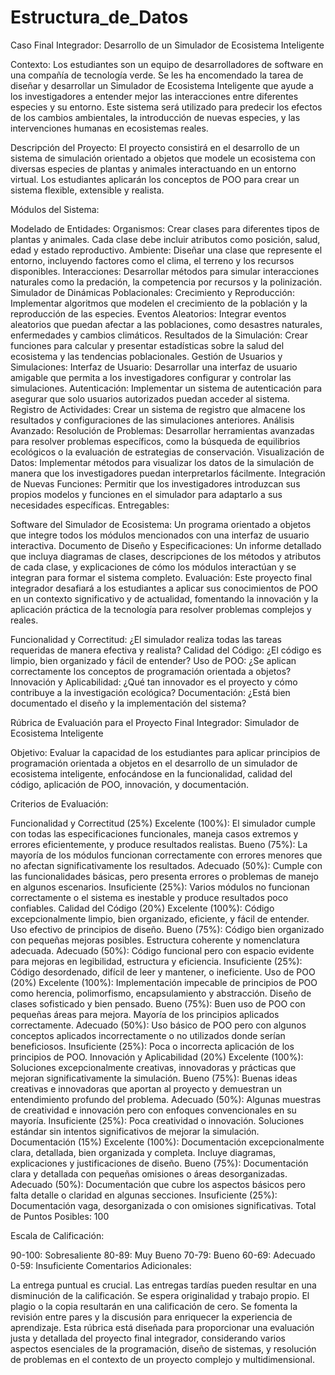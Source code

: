 # Estructura_de_Datos


Caso Final Integrador: Desarrollo de un Simulador de Ecosistema Inteligente

Contexto: Los estudiantes son un equipo de desarrolladores de software en una compañía de tecnología verde. Se les ha encomendado la tarea de diseñar y desarrollar un Simulador de Ecosistema Inteligente que ayude a los investigadores a entender mejor las interacciones entre diferentes especies y su entorno. Este sistema será utilizado para predecir los efectos de los cambios ambientales, la introducción de nuevas especies, y las intervenciones humanas en ecosistemas reales.

Descripción del Proyecto: El proyecto consistirá en el desarrollo de un sistema de simulación orientado a objetos que modele un ecosistema con diversas especies de plantas y animales interactuando en un entorno virtual. Los estudiantes aplicarán los conceptos de POO para crear un sistema flexible, extensible y realista.

Módulos del Sistema:

Modelado de Entidades:
Organismos: Crear clases para diferentes tipos de plantas y animales. Cada clase debe incluir atributos como posición, salud, edad y estado reproductivo.
Ambiente: Diseñar una clase que represente el entorno, incluyendo factores como el clima, el terreno y los recursos disponibles.
Interacciones: Desarrollar métodos para simular interacciones naturales como la predación, la competencia por recursos y la polinización.
Simulador de Dinámicas Poblacionales:
Crecimiento y Reproducción: Implementar algoritmos que modelen el crecimiento de la población y la reproducción de las especies.
Eventos Aleatorios: Integrar eventos aleatorios que puedan afectar a las poblaciones, como desastres naturales, enfermedades y cambios climáticos.
Resultados de la Simulación: Crear funciones para calcular y presentar estadísticas sobre la salud del ecosistema y las tendencias poblacionales.
Gestión de Usuarios y Simulaciones:
Interfaz de Usuario: Desarrollar una interfaz de usuario amigable que permita a los investigadores configurar y controlar las simulaciones.
Autenticación: Implementar un sistema de autenticación para asegurar que solo usuarios autorizados puedan acceder al sistema.
Registro de Actividades: Crear un sistema de registro que almacene los resultados y configuraciones de las simulaciones anteriores.
Análisis Avanzado:
Resolución de Problemas: Desarrollar herramientas avanzadas para resolver problemas específicos, como la búsqueda de equilibrios ecológicos o la evaluación de estrategias de conservación.
Visualización de Datos: Implementar métodos para visualizar los datos de la simulación de manera que los investigadores puedan interpretarlos fácilmente.
Integración de Nuevas Funciones: Permitir que los investigadores introduzcan sus propios modelos y funciones en el simulador para adaptarlo a sus necesidades específicas.
Entregables:

Software del Simulador de Ecosistema: Un programa orientado a objetos que integre todos los módulos mencionados con una interfaz de usuario interactiva.
Documento de Diseño y Especificaciones: Un informe detallado que incluya diagramas de clases, descripciones de los métodos y atributos de cada clase, y explicaciones de cómo los módulos interactúan y se integran para formar el sistema completo.
Evaluación: Este proyecto final integrador desafiará a los estudiantes a aplicar sus conocimientos de POO en un contexto significativo y de actualidad, fomentando la innovación y la aplicación práctica de la tecnología para resolver problemas complejos y reales.

Funcionalidad y Correctitud: ¿El simulador realiza todas las tareas requeridas de manera efectiva y realista?
Calidad del Código: ¿El código es limpio, bien organizado y fácil de entender?
Uso de POO: ¿Se aplican correctamente los conceptos de programación orientada a objetos?
Innovación y Aplicabilidad: ¿Qué tan innovador es el proyecto y cómo contribuye a la investigación ecológica?
Documentación: ¿Está bien documentado el diseño y la implementación del sistema?
 

Rúbrica de Evaluación para el Proyecto Final Integrador: Simulador de Ecosistema Inteligente

Objetivo: Evaluar la capacidad de los estudiantes para aplicar principios de programación orientada a objetos en el desarrollo de un simulador de ecosistema inteligente, enfocándose en la funcionalidad, calidad del código, aplicación de POO, innovación, y documentación.

Criterios de Evaluación:

Funcionalidad y Correctitud (25%)
Excelente (100%): El simulador cumple con todas las especificaciones funcionales, maneja casos extremos y errores eficientemente, y produce resultados realistas.
Bueno (75%): La mayoría de los módulos funcionan correctamente con errores menores que no afectan significativamente los resultados.
Adecuado (50%): Cumple con las funcionalidades básicas, pero presenta errores o problemas de manejo en algunos escenarios.
Insuficiente (25%): Varios módulos no funcionan correctamente o el sistema es inestable y produce resultados poco confiables.
Calidad del Código (20%)
Excelente (100%): Código excepcionalmente limpio, bien organizado, eficiente, y fácil de entender. Uso efectivo de principios de diseño.
Bueno (75%): Código bien organizado con pequeñas mejoras posibles. Estructura coherente y nomenclatura adecuada.
Adecuado (50%): Código funcional pero con espacio evidente para mejoras en legibilidad, estructura y eficiencia.
Insuficiente (25%): Código desordenado, difícil de leer y mantener, o ineficiente.
Uso de POO (20%)
Excelente (100%): Implementación impecable de principios de POO como herencia, polimorfismo, encapsulamiento y abstracción. Diseño de clases sofisticado y bien pensado.
Bueno (75%): Buen uso de POO con pequeñas áreas para mejora. Mayoría de los principios aplicados correctamente.
Adecuado (50%): Uso básico de POO pero con algunos conceptos aplicados incorrectamente o no utilizados donde serían beneficiosos.
Insuficiente (25%): Poca o incorrecta aplicación de los principios de POO.
Innovación y Aplicabilidad (20%)
Excelente (100%): Soluciones excepcionalmente creativas, innovadoras y prácticas que mejoran significativamente la simulación.
Bueno (75%): Buenas ideas creativas e innovadoras que aportan al proyecto y demuestran un entendimiento profundo del problema.
Adecuado (50%): Algunas muestras de creatividad e innovación pero con enfoques convencionales en su mayoría.
Insuficiente (25%): Poca creatividad o innovación. Soluciones estándar sin intentos significativos de mejorar la simulación.
Documentación (15%)
Excelente (100%): Documentación excepcionalmente clara, detallada, bien organizada y completa. Incluye diagramas, explicaciones y justificaciones de diseño.
Bueno (75%): Documentación clara y detallada con pequeñas omisiones o áreas desorganizadas.
Adecuado (50%): Documentación que cubre los aspectos básicos pero falta detalle o claridad en algunas secciones.
Insuficiente (25%): Documentación vaga, desorganizada o con omisiones significativas.
Total de Puntos Posibles: 100

Escala de Calificación:

90-100: Sobresaliente
80-89: Muy Bueno
70-79: Bueno
60-69: Adecuado
0-59: Insuficiente
Comentarios Adicionales:

La entrega puntual es crucial. Las entregas tardías pueden resultar en una disminución de la calificación.
Se espera originalidad y trabajo propio. El plagio o la copia resultarán en una calificación de cero.
Se fomenta la revisión entre pares y la discusión para enriquecer la experiencia de aprendizaje.
Esta rúbrica está diseñada para proporcionar una evaluación justa y detallada del proyecto final integrador, considerando varios aspectos esenciales de la programación, diseño de sistemas, y resolución de problemas en el contexto de un proyecto complejo y multidimensional.
